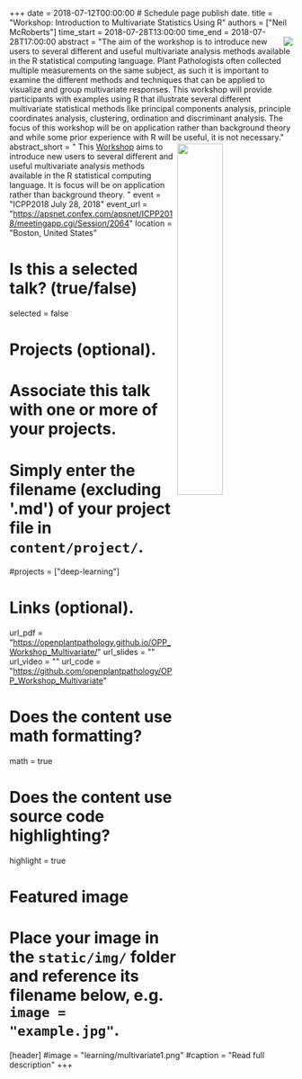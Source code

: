 +++
date = 2018-07-12T00:00:00   # Schedule page publish date.
title = "Workshop: Introduction to Multivariate Statistics Using R"
authors = ["Neil McRoberts"]
time_start = 2018-07-28T13:00:00
time_end = 2018-07-28T17:00:00
abstract = "<img src = '/img/learning/multivariate3.png' align=right>The aim of the workshop is to introduce new users to several different and useful multivariate analysis methods available in the R statistical computing language. Plant Pathologists often collected multiple measurements on the same subject, as such it is important to examine the different methods and techniques that can be applied to visualize and group multivariate responses. This workshop will provide participants with examples using R that illustrate several different multivariate statistical methods like principal components analysis, principle coordinates analysis, clustering, ordination and discriminant analysis. The focus of this workshop will be on application rather than background theory and while some prior experience with R will be useful, it is not necessary."
abstract_short = "<img width = 40% style = 'margin: 3px' src = '/img/learning/multivariate2.png' align=right> This [Workshop](https://openplantpathology.github.io/OPP_Workshop_Multivariate/) aims to introduce new users to several different and useful multivariate analysis methods available in the R statistical computing language. It is focus will be on application rather than background theory. "
event = "ICPP2018 July 28, 2018"
event_url = "https://apsnet.confex.com/apsnet/ICPP2018/meetingapp.cgi/Session/2064"
location = "Boston, United States"

# Is this a selected talk? (true/false)
selected = false

# Projects (optional).
#   Associate this talk with one or more of your projects.
#   Simply enter the filename (excluding '.md') of your project file in `content/project/`.
#projects = ["deep-learning"]

# Links (optional).
url_pdf = "https://openplantpathology.github.io/OPP_Workshop_Multivariate/"
url_slides = ""
url_video = ""
url_code = "https://github.com/openplantpathology/OPP_Workshop_Multivariate"

# Does the content use math formatting?
math = true

# Does the content use source code highlighting?
highlight = true

# Featured image
# Place your image in the `static/img/` folder and reference its filename below, e.g. `image = "example.jpg"`.
[header]
#image = "learning/multivariate1.png"
#caption = "Read full description"
+++
